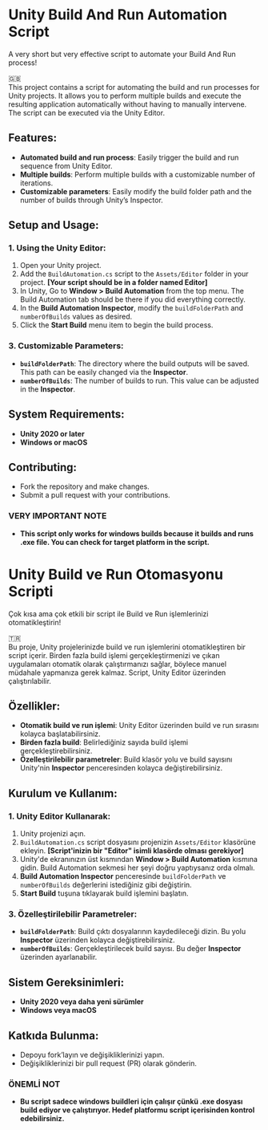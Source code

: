 # Unity Build And Run Automation Script
A very short but very effective script to automate your Build And Run process!

:uk:	
This project contains a script for automating the build and run processes for Unity projects. It allows you to perform multiple builds and execute the resulting application automatically without having to manually intervene. The script can be executed via the Unity Editor.

## Features:
- **Automated build and run process**: Easily trigger the build and run sequence from Unity Editor.
- **Multiple builds**: Perform multiple builds with a customizable number of iterations.
- **Customizable parameters**: Easily modify the build folder path and the number of builds through Unity’s Inspector.

## Setup and Usage:

### 1. Using the Unity Editor:
1. Open your Unity project.
2. Add the `BuildAutomation.cs` script to the `Assets/Editor` folder in your project. **[Your script should be in a folder named Editor]**
3. In Unity, Go to **Window > Build Automation** from the top menu. The Build Automation tab should be there if you did everything correctly.
4. In the **Build Automation Inspector**, modify the `buildFolderPath` and `numberOfBuilds` values as desired.
5. Click the **Start Build** menu item to begin the build process.

### 3. Customizable Parameters:
- **`buildFolderPath`**: The directory where the build outputs will be saved. This path can be easily changed via the **Inspector**.
- **`numberOfBuilds`**: The number of builds to run. This value can be adjusted in the **Inspector**.

## System Requirements:
- **Unity 2020 or later**
- **Windows or macOS**

## Contributing:
- Fork the repository and make changes.
- Submit a pull request with your contributions.

### VERY IMPORTANT NOTE
- **This script only works for windows builds because it builds and runs .exe file. You can check for target platform in the script.**





# Unity Build ve Run Otomasyonu Scripti

Çok kısa ama çok etkili bir script ile Build ve Run işlemlerinizi otomatikleştirin!

:tr:  
Bu proje, Unity projelerinizde build ve run işlemlerini otomatikleştiren bir script içerir. Birden fazla build işlemi gerçekleştirmenizi ve çıkan uygulamaları otomatik olarak çalıştırmanızı sağlar, böylece manuel müdahale yapmanıza gerek kalmaz. Script, Unity Editor üzerinden çalıştırılabilir.

## Özellikler:
- **Otomatik build ve run işlemi**: Unity Editor üzerinden build ve run sırasını kolayca başlatabilirsiniz.
- **Birden fazla build**: Belirlediğiniz sayıda build işlemi gerçekleştirebilirsiniz.
- **Özelleştirilebilir parametreler**: Build klasör yolu ve build sayısını Unity'nin **Inspector** penceresinden kolayca değiştirebilirsiniz.

## Kurulum ve Kullanım:

### 1. Unity Editor Kullanarak:
1. Unity projenizi açın.
2. `BuildAutomation.cs` script dosyasını projenizin `Assets/Editor` klasörüne ekleyin. **[Script'inizin bir "Editor" isimli klasörde olması gerekiyor]**
3. Unity'de ekranınızın üst kısmından **Window > Build Automation** kısmına gidin. Build Automation sekmesi her şeyi doğru yaptıysanız orda olmalı.
4. **Build Automation Inspector** penceresinde `buildFolderPath` ve `numberOfBuilds` değerlerini istediğiniz gibi değiştirin.
5. **Start Build** tuşuna tıklayarak build işlemini başlatın.


### 3. Özelleştirilebilir Parametreler:
- **`buildFolderPath`**: Build çıktı dosyalarının kaydedileceği dizin. Bu yolu **Inspector** üzerinden kolayca değiştirebilirsiniz.
- **`numberOfBuilds`**: Gerçekleştirilecek build sayısı. Bu değer **Inspector** üzerinden ayarlanabilir.

## Sistem Gereksinimleri:
- **Unity 2020 veya daha yeni sürümler**
- **Windows veya macOS**

## Katkıda Bulunma:
- Depoyu fork’layın ve değişikliklerinizi yapın.
- Değişikliklerinizi bir pull request (PR) olarak gönderin.

### ÖNEMLİ NOT
- **Bu script sadece windows buildleri için çalışır çünkü .exe dosyası build ediyor ve çalıştırıyor. Hedef platformu script içerisinden kontrol edebilirsiniz.**

